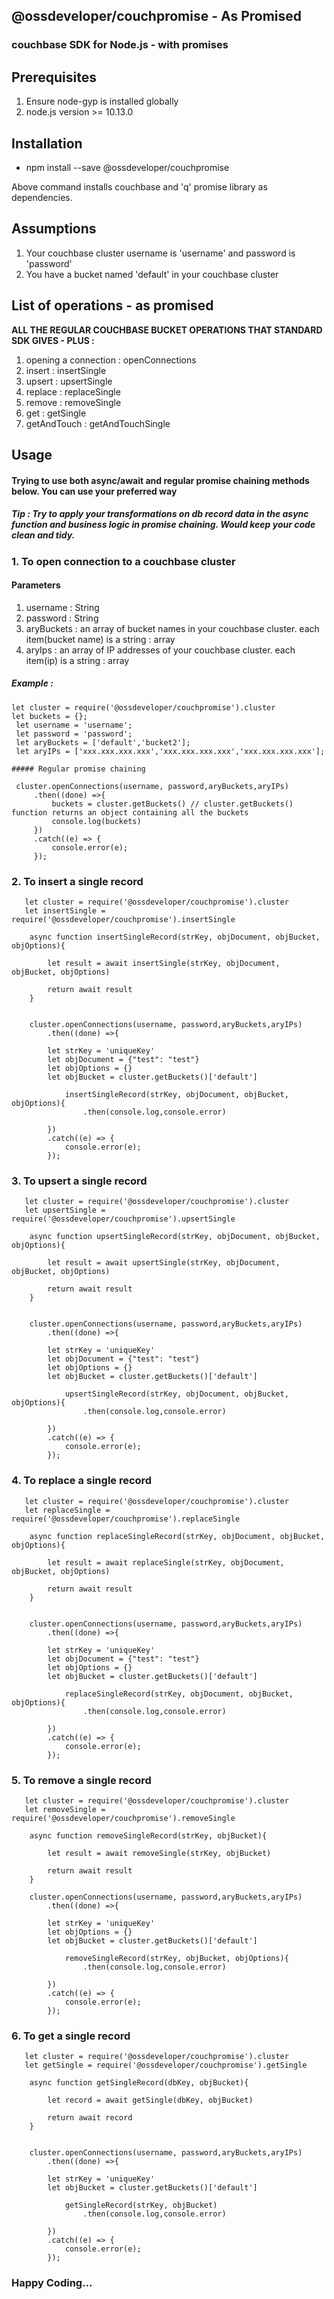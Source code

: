 
## @ossdeveloper/couchpromise - As Promised

 ### couchbase SDK for Node.js - with promises


## Prerequisites

 1. Ensure node-gyp is installed globally
 2. node.js version >= 10.13.0

## Installation

 - npm install --save @ossdeveloper/couchpromise

 Above command installs couchbase and 'q' promise library as dependencies.

## Assumptions

 1. Your couchbase cluster username is 'username' and password is 'password'
 2. You have a bucket named 'default' in your couchbase cluster

## List of operations - as promised

**ALL THE REGULAR COUCHBASE BUCKET OPERATIONS THAT STANDARD SDK GIVES - PLUS  :** 
 1. opening a connection : openConnections
 2. insert : insertSingle
 3. upsert : upsertSingle
 4. replace : replaceSingle
 5. remove : removeSingle
 6. get : getSingle
 7. getAndTouch : getAndTouchSingle

## Usage

#### Trying to use both async/await and regular promise chaining methods below. You can use your preferred way

##### Tip : Try to apply your transformations on db record data in the async function and business logic in promise chaining. Would keep your code clean and tidy.

### 1. To open connection to a couchbase cluster

 #### Parameters
 
   1. username : String
   2. password : String
   3. aryBuckets : an array of bucket names in your couchbase cluster. each item(bucket name) is a string : array
   4. aryIps : an array of IP addresses of your couchbase cluster. each item(ip) is a string : array

   ##### Example :
   
    let cluster = require('@ossdeveloper/couchpromise').cluster
    let buckets = {};
     let username = 'username';
     let password = 'password';
     let aryBuckets = ['default','bucket2'];
     let aryIPs = ['xxx.xxx.xxx.xxx','xxx.xxx.xxx.xxx','xxx.xxx.xxx.xxx'];
    
    ##### Regular promise chaining
    
     cluster.openConnections(username, password,aryBuckets,aryIPs)
         .then((done) =>{
	         buckets = cluster.getBuckets() // cluster.getBuckets() function returns an object containing all the buckets
             console.log(buckets) 
         })
         .catch((e) => {
             console.error(e);
         });

 ### 2. To insert a single record

       let cluster = require('@ossdeveloper/couchpromise').cluster
       let insertSingle = require('@ossdeveloper/couchpromise').insertSingle
       
        async function insertSingleRecord(strKey, objDocument, objBucket, objOptions){

            let result = await insertSingle(strKey, objDocument, objBucket, objOptions)

            return await result
        }


        cluster.openConnections(username, password,aryBuckets,aryIPs)
            .then((done) =>{
            
            let strKey = 'uniqueKey'
            let objDocument = {"test": "test"}
            let objOptions = {}
            let objBucket = cluster.getBuckets()['default']
            
                insertSingleRecord(strKey, objDocument, objBucket, objOptions){
                    .then(console.log,console.error)

            })
            .catch((e) => {
                console.error(e);
            });

### 3. To upsert a single record

       let cluster = require('@ossdeveloper/couchpromise').cluster
       let upsertSingle = require('@ossdeveloper/couchpromise').upsertSingle
       
        async function upsertSingleRecord(strKey, objDocument, objBucket, objOptions){
        
            let result = await upsertSingle(strKey, objDocument, objBucket, objOptions)

            return await result
        }


        cluster.openConnections(username, password,aryBuckets,aryIPs)
            .then((done) =>{
            
            let strKey = 'uniqueKey'
            let objDocument = {"test": "test"}
            let objOptions = {}
            let objBucket = cluster.getBuckets()['default']
            
                upsertSingleRecord(strKey, objDocument, objBucket, objOptions){
                    .then(console.log,console.error)

            })
            .catch((e) => {
                console.error(e);
            });

### 4. To replace a single record

       let cluster = require('@ossdeveloper/couchpromise').cluster
       let replaceSingle = require('@ossdeveloper/couchpromise').replaceSingle
       
        async function replaceSingleRecord(strKey, objDocument, objBucket, objOptions){

            let result = await replaceSingle(strKey, objDocument, objBucket, objOptions)

            return await result
        }


        cluster.openConnections(username, password,aryBuckets,aryIPs)
            .then((done) =>{
            
            let strKey = 'uniqueKey'
            let objDocument = {"test": "test"}
            let objOptions = {}
            let objBucket = cluster.getBuckets()['default']
            
                replaceSingleRecord(strKey, objDocument, objBucket, objOptions){
                    .then(console.log,console.error)

            })
            .catch((e) => {
                console.error(e);
            });

### 5. To remove a single record

       let cluster = require('@ossdeveloper/couchpromise').cluster
       let removeSingle = require('@ossdeveloper/couchpromise').removeSingle

        async function removeSingleRecord(strKey, objBucket){

            let result = await removeSingle(strKey, objBucket)

            return await result
        }

        cluster.openConnections(username, password,aryBuckets,aryIPs)
            .then((done) =>{
            
            let strKey = 'uniqueKey'
            let objOptions = {}
            let objBucket = cluster.getBuckets()['default']
            
                removeSingleRecord(strKey, objBucket, objOptions){
                    .then(console.log,console.error)

            })
            .catch((e) => {
                console.error(e);
            });


 ### 6. To get a single record

       let cluster = require('@ossdeveloper/couchpromise').cluster
       let getSingle = require('@ossdeveloper/couchpromise').getSingle

        async function getSingleRecord(dbKey, objBucket){

            let record = await getSingle(dbKey, objBucket)

            return await record
        }


        cluster.openConnections(username, password,aryBuckets,aryIPs)
            .then((done) =>{
            
            let strKey = 'uniqueKey'
            let objBucket = cluster.getBuckets()['default']
            
                getSingleRecord(strKey, objBucket)
                    .then(console.log,console.error)

            })
            .catch((e) => {
                console.error(e);
            });

### Happy Coding...
